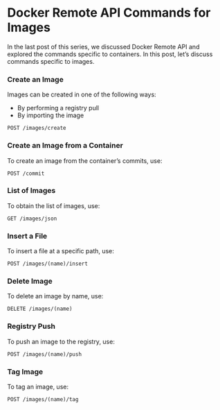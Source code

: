 # Docker Remote API Commands for Images

In the last post of this series, we discussed Docker Remote API and explored the commands specific to containers. In this post, let’s discuss commands specific to images.

### Create an Image

Images can be created in one of the following ways:

* By performing a registry pull
* By importing the image
```
POST /images/create
```

### Create an Image from a Container

To create an image from the container’s commits, use:
```
POST /commit
```

### List of Images

To obtain the list of images, use:
```
GET /images/json
```

### Insert a File

To insert a file at a specific path, use:
```
POST /images/(name)/insert
```

### Delete Image

To delete an image by name, use:
```
DELETE /images/(name)
```

### Registry Push

To push an image to the registry, use:
```
POST /images/(name)/push
```

### Tag Image

To tag an image, use:
```
POST /images/(name)/tag
```